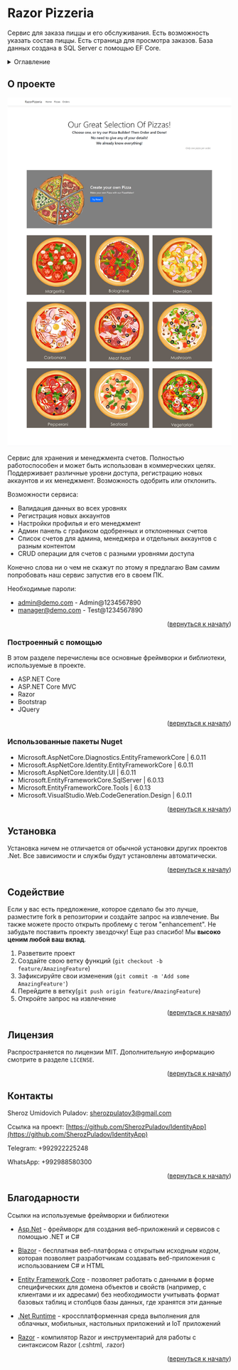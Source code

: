 <!-- PROJECT SHIELDS -->
<!--
*** I'm using markdown "reference style" links for readability.
*** Reference links are enclosed in brackets [ ] instead of parentheses ( ).
*** See the bottom of this document for the declaration of the reference variables
*** for contributors-url, forks-url, etc. This is an optional, concise syntax you may use.
*** https://www.markdownguide.org/basic-syntax/#reference-style-links
-->

<h1 align="left">Razor Pizzeria</h1>

<p>
  Сервис для заказа пиццы и его обслуживания. Есть возможность указать состав пиццы. Есть страница для просмотра заказов. База данных создана в SQL Server с помощью EF Core.
</p>

<!-- TABLE OF CONTENTS -->
<details>
  <summary>Оглавление</summary>
  <ol>
    <li>
      <a href="#about-the-project">О проекте</a>
      <ul>
        <li><a href="#built-with">Построенный с помощью</a></li>
      </ul>
    </li>
    <li>
      <a href="#getting-started">Установка</a>
    </li>
    <li><a href="#contributing">Содействие</a></li>
    <li><a href="#license">Лицензия</a></li>
    <li><a href="#contact">Контакты</a></li>
    <li><a href="#acknowledgments">Благодарности</a></li>
  </ol>
</details>



<!-- ABOUT THE PROJECT -->
## О проекте

[![Product Name Screen Shot][product-screenshot]](https://example.com)

Сервис для хранения и менеджмента счетов. Полностью работоспособен и может быть использован в коммерческих целях.  Поддерживает различные уровни доступа, регистрацию новых аккаунтов и их менеджмент.  Возможность одобрить или отклонить.  

Возможности сервиса:
* Валидация данных во всех уровнях
* Регистрация новых аккаунтов
* Настройки профилья и его менеджмент
* Админ панель с графиком одобренных и отклоненных счетов
* Список счетов для админа, менеджера и отдельных аккаунтов с разным контентом
* CRUD операции для счетов с разными уровнями доступа

Конечно слова ни о чем не скажут по этому я предлагаю Вам самим попробовать наш сервис запустив его в своем ПК.

Необходимые пароли:
* admin@demo.com - Admin@1234567890
* manager@demo.com - Test@1234567890

<p align="right">(<a href="#readme-top">вернуться к началу</a>)</p>



### Построенный с помощью

В этом разделе перечислены все основные фреймворки и библиотеки, используемые в проекте.

* ASP.NET Core
* ASP.NET Core MVC
* Razor
* Bootstrap
* JQuery

<p align="right">(<a href="#readme-top">вернуться к началу</a>)</p>

### Использованные пакеты Nuget

* Microsoft.AspNetCore.Diagnostics.EntityFrameworkCore | 6.0.11
* Microsoft.AspNetCore.Identity.EntityFrameworkCore | 6.0.11
* Microsoft.AspNetCore.Identity.UI | 6.0.11
* Microsoft.EntityFrameworkCore.SqlServer | 6.0.13
* Microsoft.EntityFrameworkCore.Tools | 6.0.13
* Microsoft.VisualStudio.Web.CodeGeneration.Design | 6.0.11

<p align="right">(<a href="#readme-top">вернуться к началу</a>)</p>

<!-- GETTING STARTED -->
## Установка

Установка ничем не отличается от обычной установки других проектов .Net.
Все зависимости и службы будут установлены автоматически.

<p align="right">(<a href="#readme-top">вернуться к началу</a>)</p>


<!-- CONTRIBUTING -->
## Содействие

Если у вас есть предложение, которое сделало бы это лучше, разместите fork в репозитории и создайте запрос на извлечение. Вы также можете просто открыть проблему с тегом "enhancement".
Не забудьте поставить проекту звездочку! Еще раз спасибо! Мы **высоко ценим любой ваш вклад**.

1. Разветвите проект
2. Создайте свою ветку функций (`git checkout -b feature/AmazingFeature`)
3. Зафиксируйте свои изменения (`git commit -m 'Add some AmazingFeature'`)
4. Перейдите в ветку(`git push origin feature/AmazingFeature`)
5. Откройте запрос на извлечение

<p align="right">(<a href="#readme-top">вернуться к началу</a>)</p>



<!-- LICENSE -->
## Лицензия

Распространяется по лицензии MIT. Дополнительную информацию смотрите в разделе `LICENSE`.

<p align="right">(<a href="#readme-top">вернуться к началу</a>)</p>



<!-- CONTACT -->
## Контакты

Sheroz Umidovich Puladov:  sherozpulatov3@gmail.com

Ссылка на проект: [https://github.com/SherozPuladov/IdentityApp](https://github.com/SherozPuladov/IdentityApp)

Telegram: +992922225248

WhatsApp: +992988580300


<p align="right">(<a href="#readme-top">вернуться к началу</a>)</p>



<!-- ACKNOWLEDGMENTS -->
## Благодарности

Ссылки на используемые фреймворки и библиотеки

* [Asp.Net](https://github.com/aspnet/Docs) - фреймворк для создания веб-приложений и сервисов с помощью .NET и C#


* [Blazor](https://dotnet.microsoft.com/en-us/apps/aspnet/web-apps/blazor) - бесплатная веб-платформа с открытым исходным кодом, которая позволяет разработчикам создавать веб-приложения с использованием C# и HTML
* [Entity Framework Core](https://github.com/dotnet/efcore) - позволяет работать с данными в форме специфических для домена объектов и свойств (например, с клиентами и их адресами) без необходимости учитывать формат базовых таблиц и столбцов базы данных, где хранятся эти данные
* [.Net Runtime](https://github.com/dotnet/runtime) - кроссплатформенная среда выполнения для облачных, мобильных, настольных приложений и IoT приложений
* [Razor](https://github.com/dotnet/razor) - компилятор Razor и инструментарий для работы с синтаксисом Razor (.cshtml, .razor)

<p align="right">(<a href="#readme-top">вернуться к началу</a>)</p>



<!-- MARKDOWN LINKS & IMAGES -->
<!-- https://www.markdownguide.org/basic-syntax/#reference-style-links -->
[contributors-shield]: https://img.shields.io/github/contributors/othneildrew/Best-README-Template.svg?style=for-the-badge
[contributors-url]: https://github.com/SherozPuladov/IdentityApp/graphs/contributors
[forks-shield]: https://img.shields.io/github/forks/othneildrew/Best-README-Template.svg?style=for-the-badge
[forks-url]: https://github.com/SherozPuladov/IdentityApp/network/members
[stars-shield]: https://img.shields.io/github/stars/othneildrew/Best-README-Template.svg?style=for-the-badge
[stars-url]: https://github.com/SherozPuladov/IdentityApp/stargazers
[issues-shield]: https://img.shields.io/github/issues/othneildrew/Best-README-Template.svg?style=for-the-badge
[issues-url]: https://github.com/SherozPuladov/IdentityApp/issues
[license-shield]: https://img.shields.io/github/license/othneildrew/Best-README-Template.svg?style=for-the-badge
[license-url]: https://github.com/SherozPuladov/IdentityApp/blob/master/LICENCE
[linkedin-shield]: https://img.shields.io/badge/-LinkedIn-black.svg?style=for-the-badge&logo=linkedin&colorB=555
[linkedin-url]: https://linkedin.com/in/othneildrew
[product-screenshot]: Photos/Pizzas-RazorPizzeria.png
[Next.js]: https://img.shields.io/badge/next.js-000000?style=for-the-badge&logo=nextdotjs&logoColor=white
[Next-url]: https://nextjs.org/
[React.js]: https://img.shields.io/badge/React-20232A?style=for-the-badge&logo=react&logoColor=61DAFB
[React-url]: https://reactjs.org/
[Vue.js]: https://img.shields.io/badge/Vue.js-35495E?style=for-the-badge&logo=vuedotjs&logoColor=4FC08D
[Vue-url]: https://vuejs.org/
[Angular.io]: https://img.shields.io/badge/Angular-DD0031?style=for-the-badge&logo=angular&logoColor=white
[Angular-url]: https://angular.io/
[Svelte.dev]: https://img.shields.io/badge/Svelte-4A4A55?style=for-the-badge&logo=svelte&logoColor=FF3E00
[Svelte-url]: https://svelte.dev/
[Laravel.com]: https://img.shields.io/badge/Laravel-FF2D20?style=for-the-badge&logo=laravel&logoColor=white
[Laravel-url]: https://laravel.com
[Bootstrap.com]: https://img.shields.io/badge/Bootstrap-563D7C?style=for-the-badge&logo=bootstrap&logoColor=white
[Bootstrap-url]: https://getbootstrap.com
[JQuery.com]: https://img.shields.io/badge/jQuery-0769AD?style=for-the-badge&logo=jquery&logoColor=white
[JQuery-url]: https://jquery.com 
